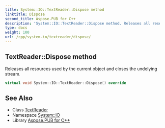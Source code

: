 ```yaml
---
title: System::IO::TextReader::Dispose method
linktitle: Dispose
second_title: Aspose.PUB for C++
description: 'System::IO::TextReader::Dispose method. Releases all resources used by the current object and closes the undelying stream in C++.'
type: docs
weight: 100
url: /cpp/system.io/textreader/dispose/
---
```

## TextReader::Dispose method


Releases all resources used by the current object and closes the undelying stream.

```cpp
virtual void System::IO::TextReader::Dispose() override
```

## See Also

* Class [TextReader](../)
* Namespace [System::IO](../../)
* Library [Aspose.PUB for C++](../../../)

